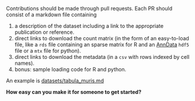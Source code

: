 Contributions should be made through pull requests. Each PR should consist of
a markdown file containing

1. a description of the dataset including a link to the appropriate publication or
reference.
2. direct links to download the count matrix (in the form of an easy-to-load file, like a `rds` file containing an sparse matrix for R and an [AnnData](https://github.com/theislab/anndata) `hdf5` file or
  a `mtx` file for python).
3. direct links to download the metadata (in a `csv` with rows indexed by cell names).
4. bonus: sample loading code for R and python.

An example is [datasets/tabula_muris.md](datasets/tabula_muris.md)

__How easy can you make it for someone to get started?__
